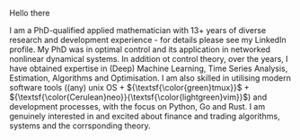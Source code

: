 Hello there 

I am a PhD-qualified applied mathematician with 13+ years of diverse research and development experience - for details please see my LinkedIn profile. My PhD was in optimal control and its application in networked nonlinear dynamical systems. In addition ot control theory, over the years, I have obtained expertise in (Deep) Machine Learning, Time Series Analysis, Estimation, Algorithms and Optimisation. I am also skilled in utilising modern software tools ((any) unix OS + ${\textsf{\color{green}tmux}}$ + ${\textsf{\color{Cerulean}neo}}{\textsf{\color{lightgreen}vim}}$) and development processes, with the focus on Python, Go and Rust. I am genuinely interested in and excited about finance and trading algorithms, systems and the corrsponding theory.
